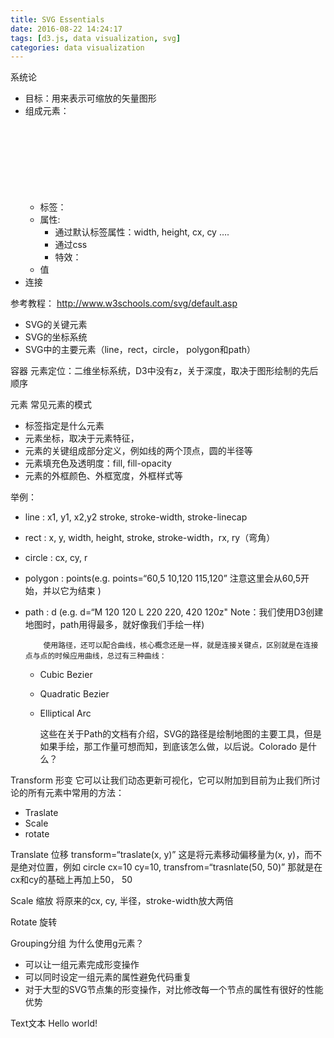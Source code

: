 ```yaml
---
title: SVG Essentials
date: 2016-08-22 14:24:17
tags: [d3.js, data visualization, svg]
categories: data visualization
---
```


系统论

- 目标：用来表示可缩放的矢量图形
- 组成元素：
    - 标签：<svg> <g> <rect> <circle> <eclipse> <line> <polygon> <polyline> <path><text> <stroking>
    - 属性:
        - 通过默认标签属性：width, height, cx, cy ….
        - 通过css
        - 特效：
    - 值
- 连接

参考教程：
http://www.w3schools.com/svg/default.asp

- SVG的关键元素
- SVG的坐标系统
- SVG中的主要元素（line，rect，circle， polygon和path）

容器
元素定位：二维坐标系统，D3中没有z，关于深度，取决于图形绘制的先后顺序

元素
常见元素的模式

- 标签指定是什么元素
- 元素坐标，取决于元素特征，
- 元素的关键组成部分定义，例如线的两个顶点，圆的半径等
- 元素填充色及透明度：fill, fill-opacity
- 元素的外框颜色、外框宽度，外框样式等

举例：

- line        :  x1, y1, x2,y2  stroke, stroke-width, stroke-linecap
- rect        :  x, y, width, height, stroke, stroke-width，rx, ry（弯角）
- circle      : cx, cy, r
- polygon  : points(e.g. points=“60,5 10,120 115,120” 注意这里会从60,5开始，并以它为结束 )
- path       :  d (e.g. d=“M 120 120 L 220 220, 420 120z" Note：我们使用D3创建地图时，path用得最多，就好像我们手绘一样)

          使用路径，还可以配合曲线，核心概念还是一样，就是连接关键点，区别就是在连接点与点的时候应用曲线，总过有三种曲线：

    - Cubic Bezier
    - Quadratic Bezier
    - Elliptical Arc

         这些在关于Path的文档有介绍，SVG的路径是绘制地图的主要工具，但是如果手绘，那工作量可想而知，到底该怎么做，以后说。Colorado 是什么？

Transform 形变
它可以让我们动态更新可视化，它可以附加到目前为止我们所讨论的所有元素中常用的方法：

- Traslate
- Scale
- rotate

Translate 位移
transform=“traslate(x, y)” 这是将元素移动偏移量为(x, y)，而不是绝对位置，例如
circle cx=10 cy=10, transfrom=“trasnlate(50, 50)” 那就是在cx和cy的基础上再加上50， 50

Scale 缩放
<circle cx="62" cy="62" r="50" stroke-width="5" fill="red"
   transform="scale(2,2)"></circle>
将原来的cx, cy, 半径，stroke-width放大两倍

Rotate 旋转

Grouping分组
为什么使用g元素？

- 可以让一组元素完成形变操作
- 可以同时设定一组元素的属性避免代码重复
- 对于大型的SVG节点集的形变操作，对比修改每一个节点的属性有很好的性能优势

Text文本
<text x=“250” y=“200”> Hello world! </text>

